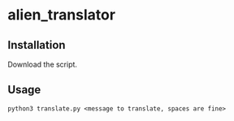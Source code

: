 # alien_translator

## Installation
Download the script.

## Usage
`python3 translate.py <message to translate, spaces are fine>`
